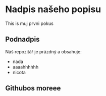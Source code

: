 # Nadpis našeho popisu
This is muj prvni pokus

## Podnadpis
Náš repozitář je prázdný a obsahuje:
- nada
- aaaahhhhhh
- nicota
 
## Githubos moreee
